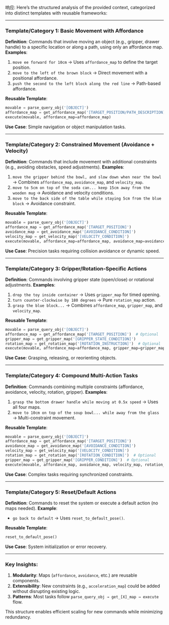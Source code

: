 响应: Here’s the structured analysis of the provided context, categorized into distinct templates with reusable frameworks:

---

### **Template/Category 1: Basic Movement with Affordance**

**Definition**: Commands that involve moving an object (e.g., gripper, drawer handle) to a specific location or along a path, using only an affordance map.
**Examples**:

1. `move ee forward for 10cm` → Uses `affordance_map` to define the target position.
2. `move to the left of the brown block` → Direct movement with a positional affordance.
3. `push the second to the left block along the red line` → Path-based affordance.

**Reusable Template**:

```python
movable = parse_query_obj('[OBJECT]')
affordance_map = get_affordance_map('[TARGET_POSITION/PATH_DESCRIPTION]')
execute(movable, affordance_map=affordance_map)
```

**Use Case**: Simple navigation or object manipulation tasks.

---

### **Template/Category 2: Constrained Movement (Avoidance + Velocity)**

**Definition**: Commands that include movement with additional constraints (e.g., avoiding obstacles, speed adjustments).
**Examples**:

1. `move the gripper behind the bowl, and slow down when near the bowl` → Combines `affordance_map`, `avoidance_map`, and `velocity_map`.
2. `move to 5cm on top of the soda can... keep 15cm away from the wooden mug` → Avoidance and velocity conditions.
3. `move to the back side of the table while staying 5cm from the blue block` → Avoidance constraint.

**Reusable Template**:

```python
movable = parse_query_obj('[OBJECT]')
affordance_map = get_affordance_map('[TARGET_POSITION]')
avoidance_map = get_avoidance_map('[AVOIDANCE_CONDITION]')
velocity_map = get_velocity_map('[VELOCITY_CONDITION]')
execute(movable, affordance_map=affordance_map, avoidance_map=avoidance_map, velocity_map=velocity_map)
```

**Use Case**: Precision tasks requiring collision avoidance or dynamic speed.

---

### **Template/Category 3: Gripper/Rotation-Specific Actions**

**Definition**: Commands involving gripper state (open/close) or rotational adjustments.
**Examples**:

1. `drop the toy inside container` → Uses `gripper_map` for timed opening.
2. `turn counter-clockwise by 180 degrees` → Pure `rotation_map` action.
3. `grasp the blue block...` → Combines `affordance_map`, `gripper_map`, and `velocity_map`.

**Reusable Template**:

```python
movable = parse_query_obj('[OBJECT]')
affordance_map = get_affordance_map('[TARGET_POSITION]')  # Optional
gripper_map = get_gripper_map('[GRIPPER_STATE_CONDITION]')
rotation_map = get_rotation_map('[ROTATION_INSTRUCTION]')  # Optional
execute(movable, affordance_map=affordance_map, gripper_map=gripper_map, rotation_map=rotation_map)
```

**Use Case**: Grasping, releasing, or reorienting objects.

---

### **Template/Category 4: Compound Multi-Action Tasks**

**Definition**: Commands combining multiple constraints (affordance, avoidance, velocity, rotation, gripper).
**Examples**:

1. `grasp the bottom drawer handle while moving at 0.5x speed` → Uses all four maps.
2. `move to 10cm on top of the soup bowl... while away from the glass` → Multi-constraint movement.

**Reusable Template**:

```python
movable = parse_query_obj('[OBJECT]')
affordance_map = get_affordance_map('[TARGET_POSITION]')
avoidance_map = get_avoidance_map('[AVOIDANCE_CONDITION]')
velocity_map = get_velocity_map('[VELOCITY_CONDITION]')
rotation_map = get_rotation_map('[ROTATION_CONDITION]')  # Optional
gripper_map = get_gripper_map('[GRIPPER_CONDITION]')  # Optional
execute(movable, affordance_map, avoidance_map, velocity_map, rotation_map, gripper_map)
```

**Use Case**: Complex tasks requiring synchronized constraints.

---

### **Template/Category 5: Reset/Default Actions**

**Definition**: Commands to reset the system or execute a default action (no maps needed).
**Example**:

- `go back to default` → Uses `reset_to_default_pose()`.

**Reusable Template**:

```python
reset_to_default_pose()
```

**Use Case**: System initialization or error recovery.

---

### **Key Insights**:

1. **Modularity**: Maps (`affordance`, `avoidance`, etc.) are reusable components.
2. **Extensibility**: New constraints (e.g., `acceleration_map`) could be added without disrupting existing logic.
3. **Patterns**: Most tasks follow `parse_query_obj → get_[X]_map → execute` flow.

This structure enables efficient scaling for new commands while minimizing redundancy.
